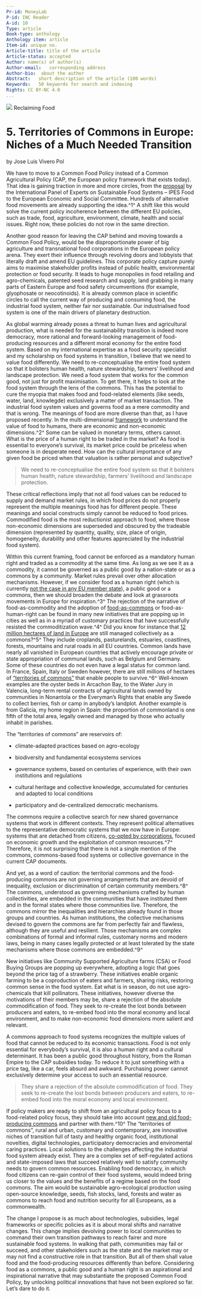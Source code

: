 ```yaml
---
Pr-id: MoneyLab
P-id: INC Reader
A-id: 10
Type: article
Book-type: anthology
Anthology item: article
Item-id: unique no.
Article-title: title of the article
Article-status: accepted
Author: name(s) of author(s)
Author-email:   corresponding address
Author-bio:  about the author
Abstract:   short description of the article (100 words)
Keywords:   50 keywords for search and indexing
Rights: CC BY-NC 4.0
...
```



![](imgs/Ch_5_Food_commons.jpg)
Reclaiming Food

# 5. Territories of Commons in Europe: Niches of a Much Needed Transition

by Jose Luis Vivero Pol

We have to move to a Common Food Policy instead of a Common Agricultural
Policy (CAP, the European policy framework that exists today). That idea
is gaining traction in more and more circles, from the
[proposal](http://www.ipes-food.org/pages/CommonFoodPolicy) by the
International Panel of Experts on Sustainable Food Systems – IPES
Food to the European Economic and Social Committee. Hundreds of
alternative food movements are already supporting the idea.^1^ A shift like
this would solve the current policy incoherence between the different EU
policies, such as trade, food, agriculture, environment, climate, health
and social issues. Right now, these policies do not row in the same
direction.

Another good reason for leaving the CAP behind and moving towards a
Common Food Policy, would be the disproportionate power of big
agriculture and transnational food corporations in the European policy
arena. They exert their influence through revolving doors and lobbyists
that literally draft and amend EU guidelines. This corporate policy
capture purely aims to maximise stakeholder profits instead of public
health, environmental protection or food security. It leads to huge
monopolies in food retailing and agro-chemicals, patented seed research
and supply, land grabbing in many parts of Eastern Europe and food
safety circumventions (for example, glyophosate or neocotinoids). It is
already common place in scientific circles to call the current way of
producing and consuming food, the industrial food system, neither fair
nor sustainable. Our industrialised food system is one of the main
drivers of planetary destruction.

As global warming already poses a threat to human lives and agricultural
production, what is needed for the sustainability transition is indeed
more democracy, more rational and forward-looking management of
food-producing resources and a different moral economy for the entire
food system. Based on my international expertise as a food security
specialist and my scholarship on food systems in transition, I believe
that we need to value food differently. We need to re-conceptualise the
entire food system so that it bolsters human health, nature stewardship,
farmers’ livelihood and landscape protection. We need a food system that
works for the common good, not just for profit maximisation. To get
there, it helps to look at the food system through the lens of the
commons. This has the potential to cure the myopia that makes food and
food-related elements (like seeds, water, land, knowlegde) exclusively a
matter of market transaction. The industrial food system values and
governs food as a mere commodity and that is wrong. The meanings of food
are more diverse than that, as I have proposed recently. In the
multi-dimensional [framework](https://www.mdpi.com/2071-1050/9/3/442)
to understand the value of food to humans, there are economic and
non-economic dimensions.^2^ Some can be valued in monetary terms, others
cannot. What is the price of a human right to be traded in the market?
As food is essential to everyone’s survival, its market price could be
priceless when someone is in desperate need. How can the cultural
importance of any given food be priced when that valuation is rather
personal and subjective?

> We need to re-conceptualise the entire food system so that it bolsters
> human health, nature stewardship, farmers’ livelihood and landscape
> protection.

These critical reflections imply that not all food values can be reduced
to supply and demand market rules, in which food prices do not properly
represent the multiple meanings food has for different people. These
meanings and social constructs simply cannot be reduced to food prices.
Commodified food is the most reductionist approach to food, where those
non-economic dimensions are superseded and obscured by the tradeable
dimension (represented by quantity, quality, size, place of origin,
homogeneity, durability and other features appreciated by the industrial
food system).

Within this current framing, food cannot be enforced as a mandatory
human right and traded as a commodity at the same time. As long as we
see it as a commodity, it cannot be governed as a public good by a
nation-state or as a commons by a community. Market rules prevail over
other allocation mechanisms. However, if we consider food as a human
right (which is currently [not the case in any EU member
state](https://gh.bmj.com/content/1/1/e000040)), a public good or a
commons, then we should broaden the debate and look at grassroots
movements in Europe for inspiration.^3^ The rejection of the narrative of
food-as-commodity and the adoption of
[food-as-commons](https://www.routledge.com/Routledge-Handbook-of-Food-as-a-Commons/Vivero-Pol-Ferrando-Schutter-Mattei/p/book/9781138062627)
or food-as-human-right can be found in many new initiatives that are
popping up in cities as well as in a myriad of customary practices that
have successfully resisted the commoditization wave.^4^ Did you know for
instance that [12 million hectares of land in
Europe](https://blog.p2pfoundation.net/food-commons-europe/2017/02/01)
are still managed collectively as a commons?^5^ They include croplands,
pasturelands, estuaries, coastlines, forests, mountains and rural roads
in all EU countries. Common lands have nearly all vanished in European
countries that actively encourage private or state appropriation of
communal lands, such as Belgium and Germany. Some of these countries do
not even have a legal status for common land. In France, Spain, Italy or
Sweden however, there are still millions of hectares of [“territories of
commons”](http://wiki.p2pfoundation.net/Territories_of_Commons_in_Europe)
that enable people to survive.^6^ Well-known examples are the oyster beds
in Arcachon Bay, to the Water Jury in Valencia, long-term rental
contracts of agricultural lands owned by communities in Nonantola or the
Everyman’s Rights that enable any Swede to collect berries, fish or camp
in anybody’s landplot. Another example is from Galicia, my home region
in Spain: the proportion of commonland is one fifth of the total area,
legally owned and managed by those who actually inhabit in parishes.

The “territories of commons” are reservoirs of:

-   climate-adapted practices based on agro-ecology

-   biodiversity and fundamental ecosystems services

-   governance systems, based on centuries of experience, with their own
    institutions and regulations

-   cultural heritage and collective knowledge, accumulated for
    centuries and adapted to local conditions

-   participatory and de-centralized democratic mechanisms.

The commons require a collective search for new shared governance
systems that work in different contexts. They represent political
alternatives to the representative democratic systems that we now have
in Europe: systems that are detached from citizens, [co-opted by
corporations](https://corporateeurope.org/sites/default/files/captured-states-exec-summary-fr.pdf),
focused on economic growth and the exploitation of common resources.^7^
Therefore, it is not surprising that there is not a single mention of
the commons, commons-based food systems or collective governance in the
current CAP documents.

And yet, as a word of caution: the territorial commons and the
food-producing commons are not governing arrangements that are devoid of
inequality, exclusion or discrimination of certain community members.^8^
The commons, understood as governing mechanisms crafted by human
collectivities, are embedded in the communities that have instituted
them and in the formal states where those communities live. Therefore,
the commons mirror the inequalities and hierarchies already found in
those groups and countries. As human institutions, the collective
mechanisms devised to govern the commons are far from perfectly fair and
flawless, although they are useful and resilient. Those mechanisms are
complex combinations of formal and informal rules, customary norms and
modern laws, being in many cases legally protected or at least tolerated
by the state mechanisms where those commons are embedded.^9^

New initiatives like Community Supported Agriculture farms (CSA) or Food
Buying Groups are popping up everywhere, adopting a logic that goes
beyond the price tag of a strawberry. These initiatives enable organic
farming to be a coproduction of eaters and farmers, sharing risks,
restoring common sense in the food system. Eat what is in season, do not
use agro-chemicals that kill pollinators. These initiatives, however
diverse the motivations of their members may be, share a rejection of
the absolute commodification of food. They seek to re-create the lost
bonds between producers and eaters, to re-embed food into the moral
economy and local environment, and to make non-economic food dimensions
more salient and relevant.

A commons approach to food systems recognizes the multiple values of
food that cannot be reduced to its economic transactions. Food is not
only essential for everybody’s survival, it is also a human right and a
cultural determinant. It has been a public good throughout history, from
the Roman Empire to the CAP subsidies today. To reduce it to just
something with a price tag, like a car, feels absurd and awkward.
Purchasing power cannot exclusively determine your access to such an
essential resource.

> They share a rejection of the absolute commodification of food. They
> seek to re-create the lost bonds between producers and eaters, to
> re-embed food into the moral economy and local environment.

If policy makers are ready to shift from an agricultural policy focus to
a food-related policy focus, they should take into account [new and old
food-producing
commons](https://www.righttofoodandnutrition.org/commons-and-commoning-new-old-narrative-enrich-food-sovereignty-and-right-food-claims)
and partner with them.^10^ The “territories of commons”, rural and urban,
customary and contemporary, are innovative niches of transition full of
tasty and healthy organic food, institutional novelties, digital
technologies, participatory democracies and enviromental caring
practices. Local solutions to the challenges affecting the industrial
food system already exist. They are a complex set of self-regulated
actions and state-imposed laws that succeed relatively well to satisfy
community needs to govern common resources. Enabling food democracy, in
which food citizens can re-gain control of their food systems, would
indeed bring us closer to the values and the benefits of a regime based
on the food commons. The aim would be sustainable agro-ecological
production using open-source knowledge, seeds, fish stocks, land,
forests and water as commons to reach food and nutrition security for
all Europeans, as a commonwealth.

The change I propose is as much about technologies, subsidies, legal
frameworks or specific policies as it is about moral shifts and
narrative changes. This change implies devolving power to local
communities to command their own transition pathways to reach fairer and
more sustainable food systems. In walking that path, communities may
fail or succeed, and other stakeholders such as the state and the market
may or may not find a constructive role in that transition. But all of
them shall value food and the food-producing resources differently than
before. Considering food as a commons, a public good and a human right
is an aspirational and inspirational narrative that may substantiate the
proposed Common Food Policy, by unlocking political innovations that
have not been explored so far. Let’s dare to do it.
